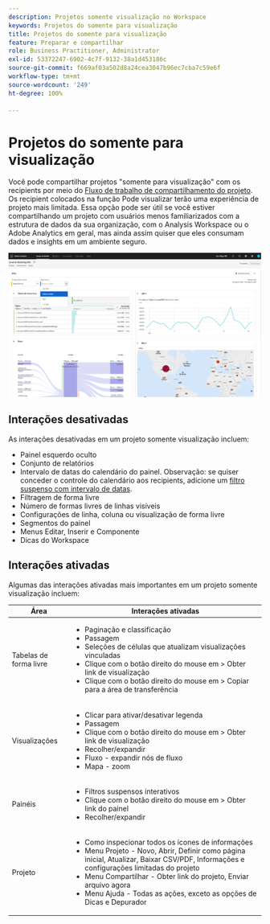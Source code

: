 ```yaml
---
description: Projetos somente visualização no Workspace
keywords: Projetos do somente para visualização
title: Projetos do somente para visualização
feature: Preparar e compartilhar
role: Business Practitioner, Administrator
exl-id: 53372247-6902-4c7f-9132-38a1d453186c
source-git-commit: f669af03a502d8a24cea3047b96ec7cba7c59e6f
workflow-type: tm+mt
source-wordcount: '249'
ht-degree: 100%

---
```


# Projetos do somente para visualização

Você pode compartilhar projetos &quot;somente para visualização&quot; com os recipients por meio do [Fluxo de trabalho de compartilhamento do projeto](/help/analyze/analysis-workspace/curate-share/share-projects.md). Os recipient colocados na função Pode visualizar terão uma experiência de projeto mais limitada. Essa opção pode ser útil se você estiver compartilhando um projeto com usuários menos familiarizados com a estrutura de dados da sua organização, com o Analysis Workspace ou o Adobe Analytics em geral, mas ainda assim quiser que eles consumam dados e insights em um ambiente seguro.

![](assets/view-only-project.png)

## Interações desativadas

As interações desativadas em um projeto somente visualização incluem:

* Painel esquerdo oculto
* Conjunto de relatórios
* Intervalo de datas do calendário do painel. Observação: se quiser conceder o controle do calendário aos recipients, adicione um [filtro suspenso com intervalo de datas](https://experienceleague.adobe.com/docs/analytics-learn/tutorials/analysis-workspace/using-panels/using-drop-down-filters.html?lang=pt-BR).
* Filtragem de forma livre
* Número de formas livres de linhas visíveis
* Configurações de linha, coluna ou visualização de forma livre
* Segmentos do painel
* Menus Editar, Inserir e Componente
* Dicas do Workspace

## Interações ativadas

Algumas das interações ativadas mais importantes em um projeto somente visualização incluem:

| Área | Interações ativadas |
| --- | --- |
| Tabelas de forma livre | <ul><li>Paginação e classificação</li><li>Passagem</li><li>Seleções de células que atualizam visualizações vinculadas</li><li>Clique com o botão direito do mouse em > Obter link de visualização</li><li>Clique com o botão direito do mouse em > Copiar para a área de transferência</li></ul> |
| Visualizações | <ul><li>Clicar para ativar/desativar legenda</li><li>Passagem</li><li>Clique com o botão direito do mouse em > Obter link de visualização</li><li>Recolher/expandir</li><li>Fluxo - expandir nós de fluxo</li><li>Mapa - zoom</li></ul> |
| Painéis | <ul><li>Filtros suspensos interativos</li><li>Clique com o botão direito do mouse em > Obter link do painel</li><li>Recolher/expandir</li></ul> |
| Projeto | <ul><li>Como inspecionar todos os ícones de informações</li><li>Menu Projeto - Novo, Abrir, Definir como página inicial, Atualizar, Baixar CSV/PDF, Informações e configurações limitadas do projeto</li><li>Menu Compartilhar - Obter link do projeto, Enviar arquivo agora</li><li>Menu Ajuda - Todas as ações, exceto as opções de Dicas e Depurador</li></ul> |
